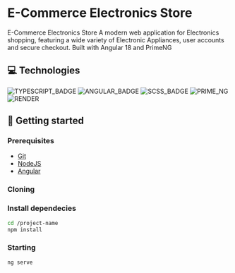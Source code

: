 <h1 style="font-weight: bold;">E-Commerce Electronics Store</h1>

<p>E-Commerce Electronics Store A modern web application for Electronics shopping, featuring a wide variety of Electronic Appliances, user accounts and secure checkout. Built with Angular 18 and PrimeNG</p>

<h2 id="technologies">💻 Technologies</h2>

![TYPESCRIPT_BADGE](https://img.shields.io/badge/TypeScript-3178C6?style=for-the-badge&logo=typescript&logoColor=fff)
![ANGULAR_BADGE](https://img.shields.io/badge/Angular-%23DD0031.svg?style=for-the-badge&logo=angular&logoColor=white)
![SCSS_BADGE](https://img.shields.io/badge/Scss-CC6699?style=for-the-badge&logo=sass&logoColor=white)
![PRIME_NG](https://img.shields.io/badge/PrimeNG-F43F5E?style=for-the-badge&logo=primeng&logoColor=white)
![RENDER](https://img.shields.io/badge/Render-fff?style=for-the-badge&logo=render&logoColor=000)

<h2 id="started">🚀 Getting started</h2>

<h3>Prerequisites</h3>

- [Git](https://git-scm.com/)
- [NodeJS](https://nodejs.org/en)
- [Angular](https://angular.dev/)

<h3>Cloning</h3>



<h3>Install dependecies</h3>

```bash
cd /project-name
npm install
```

<h3>Starting</h3>

```bash
ng serve
```
